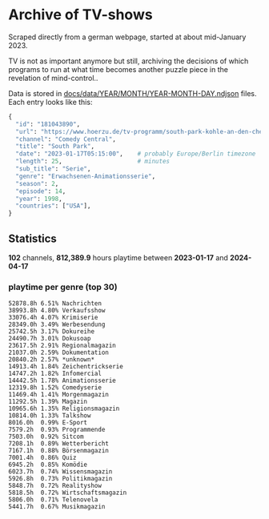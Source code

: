 # Archive of TV-shows

Scraped directly from a german webpage, started at about mid-January 2023.

TV is not as important anymore but still, archiving the decisions of which programs to run at what time
becomes another puzzle piece in the revelation of mind-control.. 

Data is stored in [docs/data/YEAR/MONTH/YEAR-MONTH-DAY.ndjson](docs/data/) files. 
Each entry looks like this:

```python
{
  "id": "181043890", 
  "url": "https://www.hoerzu.de/tv-programm/south-park-kohle-an-den-chefkoch/bid_181043890/", 
  "channel": "Comedy Central", 
  "title": "South Park", 
  "date": "2023-01-17T05:15:00",    # probably Europe/Berlin timezone 
  "length": 25,                     # minutes 
  "sub_title": "Serie", 
  "genre": "Erwachsenen-Animationsserie", 
  "season": 2, 
  "episode": 14, 
  "year": 1998, 
  "countries": ["USA"],
}
```

## Statistics

**102** channels, **812,389.9** hours playtime between **2023-01-17** and **2024-04-17**


### playtime per genre (top 30)

    52878.8h 6.51% Nachrichten
    38993.8h 4.80% Verkaufsshow
    33076.4h 4.07% Krimiserie
    28349.0h 3.49% Werbesendung
    25742.5h 3.17% Dokureihe
    24490.7h 3.01% Dokusoap
    23617.5h 2.91% Regionalmagazin
    21037.0h 2.59% Dokumentation
    20840.2h 2.57% *unknown*
    14913.4h 1.84% Zeichentrickserie
    14747.2h 1.82% Infomercial
    14442.5h 1.78% Animationsserie
    12319.8h 1.52% Comedyserie
    11469.4h 1.41% Morgenmagazin
    11292.5h 1.39% Magazin
    10965.6h 1.35% Religionsmagazin
    10814.0h 1.33% Talkshow
    8016.0h  0.99% E-Sport
    7579.2h  0.93% Programmende
    7503.0h  0.92% Sitcom
    7208.1h  0.89% Wetterbericht
    7167.1h  0.88% Börsenmagazin
    7001.4h  0.86% Quiz
    6945.2h  0.85% Komödie
    6023.7h  0.74% Wissensmagazin
    5926.8h  0.73% Politikmagazin
    5848.7h  0.72% Realityshow
    5818.5h  0.72% Wirtschaftsmagazin
    5806.0h  0.71% Telenovela
    5441.7h  0.67% Musikmagazin
